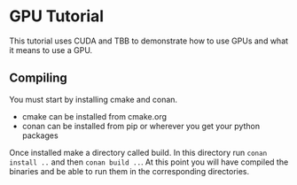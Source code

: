 # GPU Tutorial

This tutorial uses CUDA and TBB to demonstrate how to use GPUs and what it means to use a GPU.

## Compiling

You must start by installing cmake and conan.

- cmake can be installed from cmake.org
- conan can be installed from pip or wherever you get your python packages

Once installed make a directory called build.
In this directory run `conan install ..` and then `conan build ..`.
At this point you will have compiled the binaries and be able to run them
in the corresponding directories.

